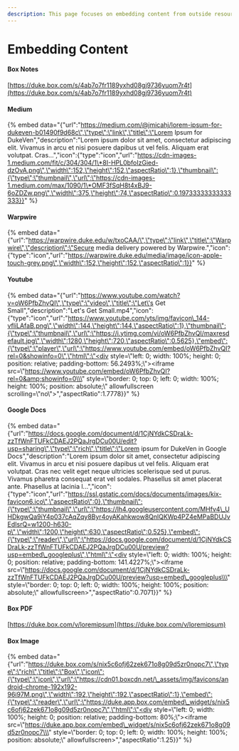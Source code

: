 ```yaml
---
description: This page focuses on embedding content from outside resources.
---
```


# Embedding Content

#### Box Notes

[https://duke.box.com/s/4ab7o7fr1189yxhd08gj9736yuom7r4t](https://duke.box.com/s/4ab7o7fr1189yxhd08gj9736yuom7r4t)

#### Medium

{% embed data="{\"url\":\"https://medium.com/@jmicahj/lorem-ipsum-for-dukeven-b01490f9d68c\",\"type\":\"link\",\"title\":\"Lorem Ipsum for DukeVen\",\"description\":\"Lorem ipsum dolor sit amet, consectetur adipiscing elit. Vivamus in arcu et nisi posuere dapibus ut vel felis. Aliquam erat volutpat. Cras…\",\"icon\":{\"type\":\"icon\",\"url\":\"https://cdn-images-1.medium.com/fit/c/304/304/1\*8I-HPL0bfoIzGied-dzOvA.png\",\"width\":152,\"height\":152,\"aspectRatio\":1},\"thumbnail\":{\"type\":\"thumbnail\",\"url\":\"https://cdn-images-1.medium.com/max/1090/1\*OMF3fSqH8t4xBJ9-6oZDZw.png\",\"width\":375,\"height\":74,\"aspectRatio\":0.19733333333333333}}" %}

#### Warpwire



{% embed data="{\"url\":\"https://warpwire.duke.edu/w/txoCAA/\",\"type\":\"link\",\"title\":\"Warpwire\",\"description\":\"Secure media delivery powered by Warpwire.\",\"icon\":{\"type\":\"icon\",\"url\":\"https://warpwire.duke.edu/media/image/icon-apple-touch-grey.png\",\"width\":152,\"height\":152,\"aspectRatio\":1}}" %}

#### Youtube

{% embed data="{\"url\":\"https://www.youtube.com/watch?v=oW6PfbZhvQI\",\"type\":\"video\",\"title\":\"Let\'s Get Small\",\"description\":\"Let\'s Get Small.mp4\",\"icon\":{\"type\":\"icon\",\"url\":\"https://www.youtube.com/yts/img/favicon\_144-vfliLAfaB.png\",\"width\":144,\"height\":144,\"aspectRatio\":1},\"thumbnail\":{\"type\":\"thumbnail\",\"url\":\"https://i.ytimg.com/vi/oW6PfbZhvQI/maxresdefault.jpg\",\"width\":1280,\"height\":720,\"aspectRatio\":0.5625},\"embed\":{\"type\":\"player\",\"url\":\"https://www.youtube.com/embed/oW6PfbZhvQI?rel=0&showinfo=0\",\"html\":\"<div style=\\\"left: 0; width: 100%; height: 0; position: relative; padding-bottom: 56.2493%;\\\"><iframe src=\\\"https://www.youtube.com/embed/oW6PfbZhvQI?rel=0&amp;showinfo=0\\\" style=\\\"border: 0; top: 0; left: 0; width: 100%; height: 100%; position: absolute;\\\" allowfullscreen scrolling=\\\"no\\\"></iframe></div>\",\"aspectRatio\":1.7778}}" %}

#### Google Docs

{% embed data="{\"url\":\"https://docs.google.com/document/d/1CjNYdkCSDraLk-zzTfWnFTUFkCDAEJ2PQaJrgDCu00U/edit?usp=sharing\",\"type\":\"rich\",\"title\":\"Lorem ipsum for DukeVen in Google Docs\",\"description\":\"Lorem ipsum dolor sit amet, consectetur adipiscing elit. Vivamus in arcu et nisi posuere dapibus ut vel felis. Aliquam erat volutpat. Cras nec velit eget neque ultricies scelerisque sed ut purus. Vivamus pharetra consequat erat vel sodales. Phasellus sit amet placerat ante. Phasellus at lacinia l...\",\"icon\":{\"type\":\"icon\",\"url\":\"https://ssl.gstatic.com/docs/documents/images/kix-favicon6.ico\",\"aspectRatio\":0},\"thumbnail\":{\"type\":\"thumbnail\",\"url\":\"https://lh4.googleusercontent.com/MHfv4\_UHDkgwQa9iY4p037cAqZqy8Byr4oyAKahkwow8QnlQKWp4PZ4eMPaBDUJvEdIsrQ=w1200-h630-p\",\"width\":1200,\"height\":630,\"aspectRatio\":0.525},\"embed\":{\"type\":\"reader\",\"url\":\"https://docs.google.com/document/d/1CjNYdkCSDraLk-zzTfWnFTUFkCDAEJ2PQaJrgDCu00U/preview?usp=embed\_googleplus\",\"html\":\"<div style=\\\"left: 0; width: 100%; height: 0; position: relative; padding-bottom: 141.4227%;\\\"><iframe src=\\\"https://docs.google.com/document/d/1CjNYdkCSDraLk-zzTfWnFTUFkCDAEJ2PQaJrgDCu00U/preview?usp=embed\_googleplus\\\" style=\\\"border: 0; top: 0; left: 0; width: 100%; height: 100%; position: absolute;\\\" allowfullscreen></iframe></div>\",\"aspectRatio\":0.7071}}" %}

#### Box PDF

[https://duke.box.com/v/loremipsum](https://duke.box.com/v/loremipsum)

#### Box Image

{% embed data="{\"url\":\"https://duke.box.com/s/nix5c6ofj62zek671o8g09d5zr0nopc7\",\"type\":\"rich\",\"title\":\"Box\",\"icon\":{\"type\":\"icon\",\"url\":\"https://cdn01.boxcdn.net/\_assets/img/favicons/android-chrome-192x192-96i97M.png\",\"width\":192,\"height\":192,\"aspectRatio\":1},\"embed\":{\"type\":\"reader\",\"url\":\"https://duke.app.box.com/embed\_widget/s/nix5c6ofj62zek671o8g09d5zr0nopc7\",\"html\":\"<div style=\\\"left: 0; width: 100%; height: 0; position: relative; padding-bottom: 80%;\\\"><iframe src=\\\"https://duke.app.box.com/embed\_widget/s/nix5c6ofj62zek671o8g09d5zr0nopc7\\\" style=\\\"border: 0; top: 0; left: 0; width: 100%; height: 100%; position: absolute;\\\" allowfullscreen></iframe></div>\",\"aspectRatio\":1.25}}" %}



